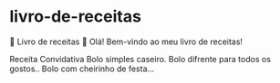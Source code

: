 # livro-de-receitas

🌺 Livro de receitas 🌺
Olá! Bem-vindo ao meu livro de receitas!

 Receita Convidativa
 Bolo simples caseiro.
 Bolo difrente para todos os gostos..
 Bolo com cheirinho de festa...
